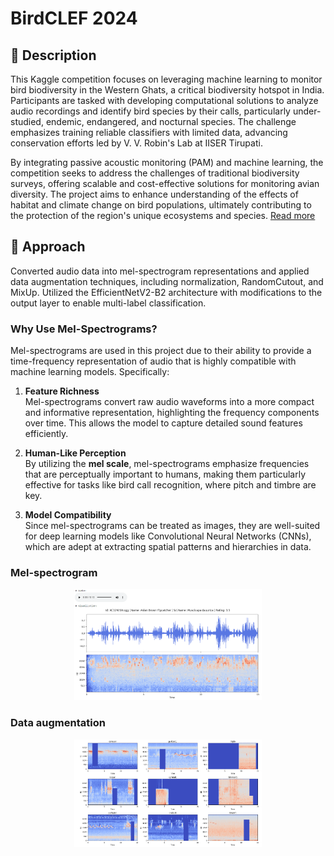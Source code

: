 # BirdCLEF  2024

## 📄 Description
This Kaggle competition focuses on leveraging machine learning to monitor bird biodiversity in the Western Ghats, a critical biodiversity hotspot in India. Participants are tasked with developing computational solutions to analyze audio recordings and identify bird species by their calls, particularly under-studied, endemic, endangered, and nocturnal species. The challenge emphasizes training reliable classifiers with limited data, advancing conservation efforts led by V. V. Robin's Lab at IISER Tirupati.

By integrating passive acoustic monitoring (PAM) and machine learning, the competition seeks to address the challenges of traditional biodiversity surveys, offering scalable and cost-effective solutions for monitoring avian diversity. The project aims to enhance understanding of the effects of habitat and climate change on bird populations, ultimately contributing to the protection of the region's unique ecosystems and species. [Read more](https://www.kaggle.com/competitions/birdclef-2024)


## 🧩 Approach


Converted audio data into mel-spectrogram representations and applied data augmentation techniques, including normalization, RandomCutout, and MixUp. Utilized the EfficientNetV2-B2 architecture with modifications to the output layer to enable multi-label classification.

### Why Use Mel-Spectrograms?

Mel-spectrograms are used in this project due to their ability to provide a time-frequency representation of audio that is highly compatible with machine learning models. Specifically:

1. **Feature Richness**  
   Mel-spectrograms convert raw audio waveforms into a more compact and informative representation, highlighting the frequency components over time. This allows the model to capture detailed sound features efficiently.

2. **Human-Like Perception**  
   By utilizing the **mel scale**, mel-spectrograms emphasize frequencies that are perceptually important to humans, making them particularly effective for tasks like bird call recognition, where pitch and timbre are key.

3. **Model Compatibility**  
   Since mel-spectrograms can be treated as images, they are well-suited for deep learning models like Convolutional Neural Networks (CNNs), which are adept at extracting spatial patterns and hierarchies in data.

### Mel-spectrogram
<div align="center">
    <img src="images/mel-spec.PNG" alt="orientation" width="300">
</div>


### Data augmentation
<div align="center">
    <img src="images/data-augmentation.PNG" alt="orientation" width="300">
</div>
